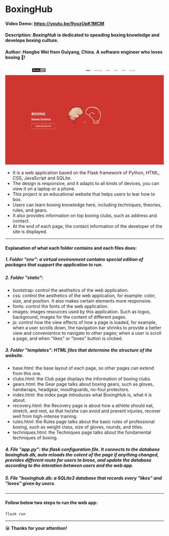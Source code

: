 # BoxingHub

#### Video Demo: https://youtu.be/9yuzUpK1MCM

#### Description: **_BoxingHub_ is dedicated to speading boxing knowledge and develope boxing culture.**

#### Author: Hongbo Wei from Guiyang, China. A software engineer who loves boxing 🥊!

![BoxingHub](static/images/boxinghub.png "BoxingHub")

- It is a web application based on the Flask framework of Python, HTML, CSS, JavaScript and SQLite.
- The design is responsive, and it adapts to all kinds of devices, you can view it on a laptop or a phone.
- This project is an educational website that helps users to lear how to box.
- Users can learn boxing knowledge here, including techniques, theories, rules, and gears.
- It also provides information on top boxing clubs, such as address and contact.
- At the end of each page, the contact information of the developer of the site is displayed.

---

#### Explanation of what each folder contains and each files does:

##### 1. Folder "env": a virtual environment contains special edition of packages that support the application to run.

##### 2. Folder "static":

- bootstrap: control the aesthetics of the web application.
- css: control the aesthetics of the web application, for example: color, size, and position. It also makes certain elements more responsive.
- fonts: control the fonts of the web application.
- images: images resources used by this application. Such as logos, background, images for the content of different pages.
- js: control how the view effects of how a page is loaded, for example, when a user scrolls down, the navigation bar shrinks to provide a better view and convenientce to navigate to other pages; when a user is scroll a page, and when "likes" or "loves" button is clicked.

##### 3. Folder "templates": HTML files that determine the structure of the website.

- base.html: the base layout of each page, so other pages can extend from this one.
- clubs.html: the Club page displays the information of boxing clubs.
- gears.html: the Gear page talks about boxing gears, such as gloves, handwraps, headgear, mouthguards, no-foul protectors.
- index.html: the index page introduces what BoxingHub is, what it is about.
- recovery.html: the Recovery page is about how a athlete should eat, stretch, and rest, so that he/she can avoid and prevent injuries, recover well from high-intense training.
- rules.html: the Rules page talks about the basic rules of professional boxing, such as weight class, size of gloves, rounds, and titles.
- techniques.html: the Techniques page talks about the fundamental techniques of boxing.

##### 4. File "app.py": the flask configuration file. It connects to the database boxinghub.db, auto reloads the cotent of the page if anything changed, provides different route for users to brose, and update the database according to the interation between users and the web app.

##### 5. File "boxinghub.db: a SQLite3 database that records every "likes" and "loves" given by users.

---

#### Follow below two steps to run the web app:

    flask run

---

😁 **Thanks for your attention!**
